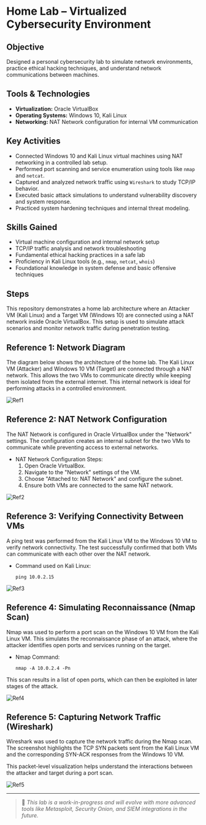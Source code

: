 # Home Lab – Virtualized Cybersecurity Environment

##  Objective  
Designed a personal cybersecurity lab to simulate network environments, practice ethical hacking techniques, and understand network communications between machines.

##  Tools & Technologies  
- **Virtualization:** Oracle VirtualBox  
- **Operating Systems:** Windows 10, Kali Linux  
- **Networking:** NAT Network configuration for internal VM communication

##  Key Activities  
- Connected Windows 10 and Kali Linux virtual machines using NAT networking in a controlled lab setup.  
- Performed port scanning and service enumeration using tools like `nmap` and `netcat`.  
- Captured and analyzed network traffic using `Wireshark` to study TCP/IP behavior.  
- Executed basic attack simulations to understand vulnerability discovery and system response.  
- Practiced system hardening techniques and internal threat modeling.

##  Skills Gained  
- Virtual machine configuration and internal network setup  
- TCP/IP traffic analysis and network troubleshooting  
- Fundamental ethical hacking practices in a safe lab  
- Proficiency in Kali Linux tools (e.g., `nmap`, `netcat`, `whois`)  
- Foundational knowledge in system defense and basic offensive techniques

##  Steps

This repository demonstrates a home lab architecture where an Attacker VM (Kali Linux) and a Target VM (Windows 10) are connected using a NAT network inside Oracle VirtualBox. This setup is used to simulate attack scenarios and monitor network traffic during penetration testing.

## Reference 1: Network Diagram

The diagram below shows the architecture of the home lab. The Kali Linux VM (Attacker) and Windows 10 VM (Target) are connected through a NAT network. This allows the two VMs to communicate directly while keeping them isolated from the external internet. This internal network is ideal for performing attacks in a controlled environment.

![Ref1](https://github.com/user-attachments/assets/7cb7ab2a-0114-4195-9e58-2aeed6b98d98)


## Reference 2: NAT Network Configuration

The NAT Network is configured in Oracle VirtualBox under the "Network" settings. The configuration creates an internal subnet for the two VMs to communicate while preventing access to external networks.

- NAT Network Configuration Steps:
    1. Open Oracle VirtualBox.
    2. Navigate to the "Network" settings of the VM.
    3. Choose "Attached to: NAT Network" and configure the subnet.
    4. Ensure both VMs are connected to the same NAT network.

![Ref2](https://github.com/user-attachments/assets/a7b91845-fa76-41fd-adbe-eb113033ed25)


## Reference 3: Verifying Connectivity Between VMs

A ping test was performed from the Kali Linux VM to the Windows 10 VM to verify network connectivity. The test successfully confirmed that both VMs can communicate with each other over the NAT network.

- Command used on Kali Linux:
    ```
    ping 10.0.2.15
    ```
![Ref3](https://github.com/user-attachments/assets/1ca1a7f3-3bb0-4a48-9b35-4617f91e596c)


## Reference 4: Simulating Reconnaissance (Nmap Scan)

Nmap was used to perform a port scan on the Windows 10 VM from the Kali Linux VM. This simulates the reconnaissance phase of an attack, where the attacker identifies open ports and services running on the target.

- Nmap Command:
    ```
    nmap -A 10.0.2.4 -Pn
    ```

This scan results in a list of open ports, which can then be exploited in later stages of the attack.

![Ref4](https://github.com/user-attachments/assets/3136ebfb-8f08-44f3-be5e-6ecb94ab5969)


## Reference 5: Capturing Network Traffic (Wireshark)

Wireshark was used to capture the network traffic during the Nmap scan. The screenshot highlights the TCP SYN packets sent from the Kali Linux VM and the corresponding SYN-ACK responses from the Windows 10 VM.

This packet-level visualization helps understand the interactions between the attacker and target during a port scan.

![Ref5](https://github.com/user-attachments/assets/79b8b432-27aa-434a-a5ac-3b1a0a7bebe0)


---

> 📝 *This lab is a work-in-progress and will evolve with more advanced tools like Metasploit, Security Onion, and SIEM integrations in the future.*
